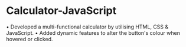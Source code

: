 # Calculator-JavaScript

•	Developed a multi-functional calculator by utilising HTML, CSS & JavaScript.
•	Added dynamic features to alter the button's colour when hovered or clicked.
